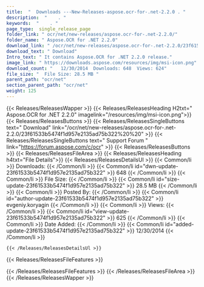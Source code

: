 ```yaml
---
title:  "  Downloads ---New-Releases-aspose.ocr-for-.net-2.2.0 . " 
description:  "    . " 
keywords:  "    . " 
page_type:  single_release_page
folder_link: " ocr/net/new-releases/aspose.ocr-for-.net-2.2.0/"
folder_name: " Aspose.OCR for .NET 2.2.0"
download_link: " /ocr/net/new-releases/aspose.ocr-for-.net-2.2.0/23f61533b5474f1d957e2135ad75b322"
download_text: " Download"
Intro_text: " It contains Aspose.OCR for .NET 2.2.0 release."
image_link: " https://downloads.aspose.com/resources/img/msi-icon.png"
download_count: "   12/30/2014  Downloads: 648  Views: 624"
file_size: "  File Size: 28.5 MB "
parent_path: "ocr/net"
section_parent_path: "ocr/net"
weight: 125 
---
```


{{< Releases/ReleasesWapper >}}
  {{< Releases/ReleasesHeading H2txt=" Aspose.OCR for .NET 2.2.0" imagelink="/resources/img/msi-icon.png">}}
  {{< Releases/ReleasesButtons >}}
    {{< Releases/ReleasesSingleButtons text=" Download" link="/ocr/net/new-releases/aspose.ocr-for-.net-2.2.0/23f61533b5474f1d957e2135ad75b322%20%20" >}}
    {{< Releases/ReleasesSingleButtons text=" Support Forum " link="https://forum.aspose.com/c/ocr" >}}
  {{< Releases/ReleasesButtons >}}
  {{< Releases/ReleasesFileArea >}}
    {{< Releases/ReleasesHeading h4txt="File Details">}}
    {{< Releases/ReleasesDetailsUl >}}
            {{< Common/li  >}} Downloads: {{< /Common/li >}} 
      {{< Common/li id="dwn-update-23f61533b5474f1d957e2135ad75b322" >}} 648 {{< /Common/li >}} 
      {{< Common/li  >}} File Size: {{< /Common/li >}} 
      {{< Common/li id="size-update-23f61533b5474f1d957e2135ad75b322" >}} 28.5 MB {{< /Common/li >}} 
      {{< Common/li  >}} Posted By: {{< /Common/li >}} 
      {{< Common/li id="author-update-23f61533b5474f1d957e2135ad75b322" >}} evgeniy.koryagin {{< /Common/li >}} 
      {{< Common/li  >}} Views: {{< /Common/li >}} 
      {{< Common/li id="view-update-23f61533b5474f1d957e2135ad75b322" >}} 625 {{< /Common/li >}} 
      {{< Common/li  >}} Date Added: {{< /Common/li >}} 
      {{< Common/li id="added-update-23f61533b5474f1d957e2135ad75b322" >}} 12/30/2014 {{< /Common/li >}} 

    {{< /Releases/ReleasesDetailsUl >}}

  {{< Releases/ReleasesFileFeatures >}}
      
  {{< /Releases/ReleasesFileFeatures >}}
 {{< /Releases/ReleasesFileArea >}}
{{< /Releases/ReleasesWapper >}}


